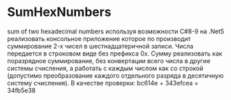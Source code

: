 # SumHexNumbers
sum of two hexadecimal numbers
используя возможности C#8-9 на .Net5 реализовать консольное приложение которое по производит суммирование 2-х чисел в шестнадцатеричной записи. Числа передается в строковом виде без префикса 0x. Сумму реализовать как поразрядное суммирование, без конвертации всего числа в другие системы счисления, а работать с каждым числом как со строкой (допустимо преобразование каждого отдельного разряда в десятичную систему счисления). В качестве проверки: bc614e + 343efcea = 34fb5e38
